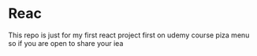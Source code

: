 # Reac
This repo is just for my first react project first on udemy course piza menu
so if you are open to share your iea

